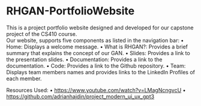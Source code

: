 # RHGAN-PortfolioWebsite

This is a project portfolio website designed and developed for our capstone project of the CS410 course. <br />
Our website, supports five components as listed in the navigation bar:
  • Home: Displays a welcome message.
  • What is RHGAN?: Provides a brief summary that explains the concept of our GAN.
  • Slides: Provides a link to the presentation slides.
  • Documentation: Provides a link to the documentation.
  • Code: Provides a link to the Github repository.
  • Team: Displays team members names and provides links to the LinkedIn Profiles of each member. 


Resources Used: 
  • https://www.youtube.com/watch?v=LMagNcngvcU
  • https://github.com/adrianhajdin/project_modern_ui_ux_gpt3
  
